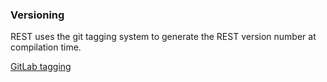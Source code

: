 ### Versioning

REST uses the git tagging system to generate the REST version number at compilation time.

[GitLab tagging](https://git-scm.com/book/en/v2/Git-Basics-Tagging)


